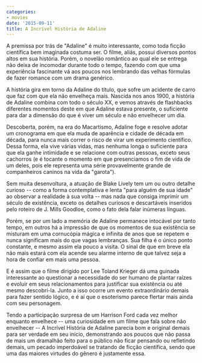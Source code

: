 ```yaml
---
categories:
- movies
date: '2015-09-11'
title: A Incrível História de Adaline
---
```


A premissa por trás de "Adaline" é muito interessante, como toda ficção científica bem imaginada costuma ser. O filme, aliás, possui diversos pontos altos em sua história. Porém, o novelão romântico ao qual ele se entrega não deixa de incomodar durante todo o tempo, fazendo com que uma experiência fascinante vá aos poucos nos lembrando das velhas fórmulas de fazer romance com um drama genérico.

A história gira em torno da Adaline do título, que sofre um acidente de carro que faz com que ela não envelheça mais. Nascida nos anos 1900, a história de Adaline combina com todo o século XX, e vemos através de flashbacks diferentes momentos deste em que Adaline estava presente, o suficiente para dar a dimensão do que é viver um século e não envelhecer um dia.

Descoberta, porém, na era do Macartismo, Adaline foge e resolve adotar um cronograma em que ela muda de aparência e cidade de década em década, para nunca mais correr o risco de virar um experimento científico. Dessa forma, ela vive várias vidas, mas nenhuma longa o suficiente para que ela ganhe intimidade e se relacione com outras pessoas, exceto seus cachorros (e é tocante o momento em que presenciamos o fim de vida de um deles, pois ele representa uma série provavelmente grande de companheiros caninos na vida da "garota").

Sem muita desenvoltura, a atuação de Blake Lively tem um ou outro detalhe curioso -- como a forma contemplativa e lenta "para alguém de sua idade" ao observar a realidade à sua volta -- mas nada que consiga imprimir um século de existência, exceto os detalhes curiosos e descartáveis inseridos pelo roteiro de J. Mills Goodloe, como o fato dela falar inúmeras línguas.

Porém, se por um lado a memória de Adaline permanece intocável por tanto tempo, em outros há a impressão de que os momentos de sua existência se misturam em uma cornucópia mágica e infinita de anos que se repetem e nunca significam mais do que vagas lembranças. Sua filha é o único ponto constante, e mesmo assim ela pouco a visita. O sinal de que em breve ela não mais estará com ela acende seu alarme interno de que talvez seja a hora de confiar em mais uma pessoa.

E é assim que o filme dirigido por Lee Toland Krieger dá uma guinada interessante ao questionar a necessidade do ser humano de plantar raízes e evoluir em seus relacionamentos para justificar sua existência ou até mesmo descobri-la. Junto a isso ocorre um evento extraordinário demais para fazer sentido lógico, e é aí que o esoterismo parece flertar mais ainda com seu personagem.

Tendo a participação surpresa de um Harrison Ford cada vez melhor enquanto envelhece -- uma curiosidade em um filme que fala sobre não envelhecer -- A Incrível História de Adaline parecia bom e original demais para ser verdade em seu início, demonstrando aos poucos que não passa de mais um dramalhão feito para o público não ficar pensando ou refletindo demais, um pecado imperdoável se tratando de ficção científica, sendo que uma das maiores virtudes do gênero é justamente essa.